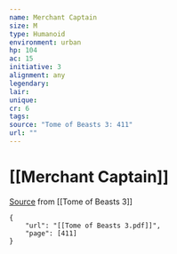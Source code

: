 ```yaml
---
name: Merchant Captain
size: M
type: Humanoid
environment: urban
hp: 104
ac: 15
initiative: 3
alignment: any
legendary: 
lair: 
unique: 
cr: 6
tags: 
source: "Tome of Beasts 3: 411"
url: ""
---
```

# [[Merchant Captain]]

[Source](zotero://open-pdf/library/items/BLGR9HVR?page=411) from [[Tome of Beasts 3]]

```pdf
{
	"url": "[[Tome of Beasts 3.pdf]]",
	"page": [411]
}
```

